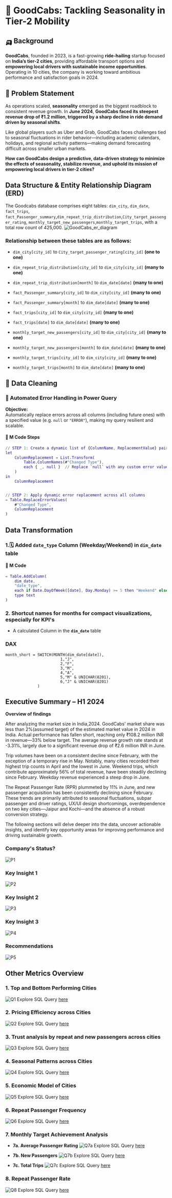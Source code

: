 # 🚕 GoodCabs: Tackling Seasonality in Tier-2 Mobility


## 🛺 Background
**GoodCabs**, founded in 2023, is a fast-growing **ride-hailing** startup focused on **India’s tier-2 cities**, providing affordable transport options and **empowering local drivers with sustainable income opportunities**. Operating in 10 cities, the company is working toward ambitious performance and satisfaction goals in 2024.


## 🚧 Problem Statement
As operations scaled, **seasonality** emerged as the biggest roadblock to consistent revenue growth. In **June 2024**, **GoodCabs faced its steepest revenue drop of ₹1.2 million, triggered by a sharp decline in ride demand driven by seasonal shifts**.

Like global players such as Uber and Grab, GoodCabs faces challenges tied to seasonal fluctuations in rider behavior—including academic calendars, holidays, and regional activity patterns—making demand forecasting difficult across smaller urban markets.

**How can GoodCabs design a predictive, data-driven strategy to minimize the effects of seasonality, stabilize revenue, and uphold its mission of empowering local drivers in tier-2 cities?**


## Data Structure & Entity Relationship Diagram (ERD)
The Goodcabs database comprises eight tables: `dim_city`, `dim_date`, `fact_trips`, `fact_Passenger_summary`,`dim_repeat_trip_distribution`,`City_target_passenger_rating`, `monthly_target_new_passengers`,`monthly_target_trips`, with a total row count of 425,000.
![GoodCabs_er_diagram](https://github.com/user-attachments/assets/7f07219a-18fb-45b0-bfce-02e612130a88)

### Relationship between these tables are as follows:
- `dim_city[city_id]` to `City_target_passenger_rating[city_id]` **(one to one)**
 
- `dim_repeat_trip_distribution[city_id]` to `dim_city[city_id]` **(many to one)**
 
- `dim_repeat_trip_distribution[month]` to `dim_date[date]` **(many to one)**
  
- `fact_Passenger_summary[city_id]` to `dim_city[city_id]` **(many to one)**
  
- `fact_Passenger_summary[month]` to `dim_date[date]` **(many to one)**
  
- `fact_trips[city_id]` to `dim_city[city_id]` **(many to one)**
  
- `fact_trips[date]` to `dim_date[date]` **(many to one)**
 
- `monthly_target_new_passengers[city_id]` to `dim_city[city_id]` **(many to one)**
  
- `monthly_target_new_passengers[month]` to `dim_date[date]` **(many to one)**
  
- `monthly_target_trips[city_id]` to `dim_city[city_id]` **(many to one)**
 
- `monthly_target_trips[month]` to `dim_date[date]` **(many to one)**






## 🚿 Data Cleaning 

### 🔧 Automated Error Handling in Power Query

**Objective:**  
Automatically replace errors across all columns (including future ones) with a specified value (e.g. `null` or `"ERROR"`), making my query resilient and scalable.

#### 🧹 M Code Steps

```m
// STEP 1: Create a dynamic list of {ColumnName, ReplacementValue} pairs
let
    ColumnReplacement = List.Transform(
        Table.ColumnNames(#"Changed Type"),
        each { _, null }  // Replace `null` with any custom error value like "ERROR"
    )
in
    ColumnReplacement


// STEP 2: Apply dynamic error replacement across all columns
= Table.ReplaceErrorValues(
    #"Changed Type",
    ColumnReplacement
)
```




## Data Transformation

### 1.🗓️ Added `date_type` Column (Weekday/Weekend) in `dim_date` table

#### 🧾 M Code

```m
= Table.AddColumn(
    dim_date,
    "date_type",
    each if Date.DayOfWeek([date], Day.Monday) >= 5 then "Weekend" else "Weekday",
    type text
)

```



### 2. Shortcut names for months for compact visualizations, especially for KPI's
- A calculated Column in the **`dim_date`** table
### DAX
``` 
month_short = SWITCH(MONTH(dim_date[date]),
                        1,"J",
                        2,"F",
                        3,"M",
                        4,"A",
                        5,"M" & UNICHAR(8201),
                        6,"J" & UNICHAR(8201)
              )
```



## Executive Summary – H1 2024
**Overview of findings** 

After analyzing the market size in India,2024. GoodCabs' market share was less than 2%(assumed target) of the estimated market value in 2024 in India. Actual performance has fallen short, reaching only ₹108.2 million INR in revenue—33% below target. The average revenue growth rate stands at -3.31%, largely due to a significant revenue drop of ₹2.6 million INR in June.

Trip volumes have been on a consistent decline since February, with the exception of a temporary rise in May. Notably, many cities recorded their highest trip counts in April and the lowest in June. Weekend trips, which contribute approximately 56% of total revenue, have been steadily declining since February. Weekday revenue experienced a steep drop in June.

The Repeat Passenger Rate (RPR) plummeted by 11% in June, and new passenger acquisition has been consistently declining since February. These trends are primarily attributed to seasonal fluctuations, subpar passenger and driver ratings, UX/UI design shortcomings, overdependence on two key cities—Jaipur and Kochi—and the absence of a robust conversion strategy.

The following sections will delve deeper into the data, uncover actionable insights, and identify key opportunity areas for improving performance and driving sustainable growth.

### Company's Status?
![P1](https://github.com/user-attachments/assets/1721b836-1b9c-4fcd-880d-b0c12060cbf1)


### Key Insight 1
![P2](https://github.com/user-attachments/assets/5911c77b-adc6-4786-bfe4-af7cf9ad1afd)



### Key Insight 2
![P3](https://github.com/user-attachments/assets/e6c8d225-d382-4c41-8795-01aaa074cc2a)



### Key Insight 3
![P4](https://github.com/user-attachments/assets/4b9ad2be-e7d7-48cd-8ff6-12ac212139be)



### Recommendations 
![P5](https://github.com/user-attachments/assets/a93123e7-e4e2-4ad5-9609-ad8ad2424b08)

## Other Metrics Overview
### 1. Top and Bottom Performing Cities 
![Q1](https://github.com/user-attachments/assets/747b9531-1c75-43e4-8056-e849ca447207)
Explore SQL Query [here](https://drive.google.com/file/d/1lBIfhVXeXq9vh7nAewM9fpz_H8P2fwZP/view?usp=sharing)

### 2. Pricing Efficiency across Cities
![Q2](https://github.com/user-attachments/assets/e13eda10-ce9a-423a-a693-76a23f4357d2)
Explore SQL Query [here](https://drive.google.com/file/d/1Xyyq_KNgvCfDRA2WSMn4TMAU5SVCdP9E/view?usp=sharing)


### 3. Trust analysis by repeat and new passengers across cities
![Q3](https://github.com/user-attachments/assets/34ac90cb-06b9-4868-9a71-82a8436d616b)
Explore SQL Query [here](https://drive.google.com/file/d/1B_W7Qva9oSQ5TDKYmGpfKXxOMgE-eZcJ/view?usp=sharing)

### 4. Seasonal Patterns across Cities
![Q4](https://github.com/user-attachments/assets/46583668-de34-4731-a71c-c87126af8ff0)
Explore SQL Query [here](https://drive.google.com/file/d/1IlYp1_Ul7y_PN8Yvqbmth8MgzY3s3Osr/view?usp=sharing)

### 5. Economic Model of Cities
![Q5](https://github.com/user-attachments/assets/9d455357-b430-4a3d-abf5-002933672f1f)
Explore SQL Query [here](https://drive.google.com/file/d/1nDz0KS06OEYRJCf6xnGG5JzOuoQUrCVc/view?usp=sharing)

### 6. Repeat Passenger Frequency 
![Q6](https://github.com/user-attachments/assets/b740ade4-086c-4857-9976-bcf00d9f53e8)
Explore SQL Query [here](https://drive.google.com/file/d/1vYNrI462MolB28NCaGFiv7ANoeBt0Xjx/view?usp=sharing)

### 7. Monthly Target Achievement Analysis 
- **7a. Average Passenger Rating**
![Q7a](https://github.com/user-attachments/assets/c4627c1a-792a-4a7d-943f-9a592111f796)
Explore SQL Query [here](https://drive.google.com/file/d/1Md5d-b_bNOGr2aBTmvpvcEo76nkC_Ix0/view?usp=sharing)

- **7b. New Passengers**
![Q7b](https://github.com/user-attachments/assets/0308e3c8-f92c-4da4-bd10-bef452648415)
Explore SQL Query [here](https://drive.google.com/file/d/13tQM1M9_v9vhHQEnT9m357Hj-8FOVaXa/view?usp=sharing)

- **7c. Total Trips**
![Q7c](https://github.com/user-attachments/assets/868ae11c-08f7-47ad-b5d1-58b2defe4b11)
Explore SQL Query [here](https://drive.google.com/file/d/1vWO_9miXeRhDrDiD5Ecaatpy4A_nFxEu/view?usp=sharing)

### 8. Repeat Passenger Rate
![Q8](https://github.com/user-attachments/assets/81de1f1b-af5e-43d2-acc4-479e884b2597)
Explore SQL Query [here](https://drive.google.com/file/d/1LWKMPT3bDEHZl782iYpo8beE_nGffkzn/view?usp=sharing)













